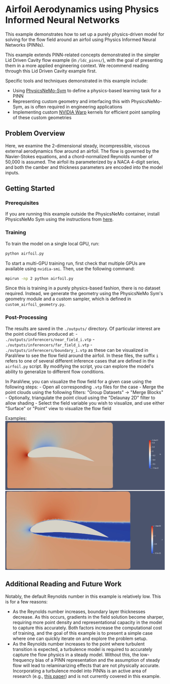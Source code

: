 # Airfoil Aerodynamics using Physics Informed Neural Networks

This example demonstrates how to set up a purely physics-driven model for solving for the flow field around an airfoil using Physics Informed Neural Networks (PINNs).

This example extends PINN-related concepts demonstrated in the simpler Lid Driven Cavity flow example (in `/ldc_pinns/`), with the goal of presenting them in a more applied engineering context. We recommend reading through this Lid Driven Cavity example first.

Specific tools and techniques demonstrated in this example include:
- Using [PhysicsNeMo-Sym](https://github.com/NVIDIA/Modulus-sym) to define a physics-based learning task for a PINN
- Representing custom geometry and interfacing this with PhysicsNeMo-Sym, as is often required in engineering applications
- Implementing custom [NVIDIA Warp](https://github.com/NVIDIA/warp) kernels for efficient point sampling of these custom geometries

## Problem Overview

Here, we examine the 2-dimensional steady, incompressible, viscous external aerodynamics flow around an airfoil. The flow is governed by the Navier-Stokes equations, and a chord-normalized Reynolds number of 50,000 is assumed. The airfoil its parameterized by a NACA 4-digit series, and both the camber and thickness parameters are encoded into the model inputs.

## Getting Started

### Prerequisites

If you are running this example outside the PhysicsNeMo container, install PhysicsNeMo Sym using
the instructions from [here](https://github.com/NVIDIA/Modulus-sym?tab=readme-ov-file#pypi).

### Training

To train the model on a single local GPU, run:

```bash
python airfoil.py
```

To start a multi-GPU training run, first check that multiple GPUs are available using `nvidia-smi`. Then, use the following command:

```bash
mpirun -np 2 python airfoil.py
```

Since this is training in a purely physics-based fashion, there is no dataset required. Instead, we generate the geometry using the PhysicsNeMo Sym's geometry module and a custom sampler, which is defined in `custom_airfoil_geometry.py`.

### Post-Processing

The results are saved in the `./outputs/` directory. Of particular interest are the point cloud files produced at:
    - `./outputs/inferencers/near_field_i.vtp`
    - `./outputs/inferencers/far_field_i.vtp`
    - `./outputs/inferencers/boundary_i.vtp`
as these can be visualized in ParaView to see the flow field around the airfoil. In these files, the suffix `i` refers to one of several different inference cases that are defined in the `airfoil.py` script. By modifying the script, you can explore the model's ability to generalize to different flow conditions.

In ParaView, you can visualize the flow field for a given case using the following steps:
    - Open all corresponding `.vtp` files for the case
    - Merge the point clouds using the following filters: "Group Datasets" -> "Merge Blocks"
    - Optionally, triangulate the point cloud using the "Delaunay 2D" filter to allow shading
    - Select the field variable you wish to visualize, and use either "Surface" or "Point" view to visualize the flow field

Examples:
![airfoil-cambered-pressure](../../docs/images/user_guide/airfoil-cambered-pressure.png)
![airfoil-cambered-velocity](../../docs/images/user_guide/airfoil-cambered-velocity.png)

## Additional Reading and Future Work

Notably, the default Reynolds number in this example is relatively low. This is for a few reasons:
- As the Reynolds number increases, boundary layer thicknesses decrease. As this occurs, gradients in the field solution become sharper, requiring more point density and representational capacity in the model to capture this accurately. Both factors increase the computational cost of training, and the goal of this example is to present a simple case where one can quickly iterate on and explore the problem setup.
- As the Reynolds number increases to the point where turbulent transition is expected, a turbulence model is required to accurately capture the flow physics in a steady model. Without this, the low-frequency bias of a PINN representation and the assumption of steady flow will lead to relaminarizing effects that are not physically accurate. Incorporating a turbulence model into PINNs is an active area of research (e.g., [this paper](https://arxiv.org/html/2412.01954)) and is not currently covered in this example.
